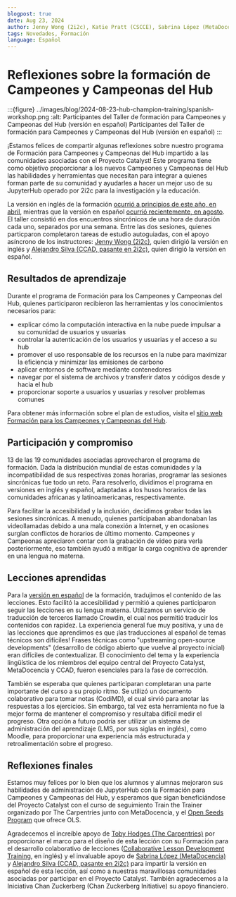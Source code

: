 ```yaml
---
blogpost: true
date: Aug 23, 2024
author: Jenny Wong (2i2c), Katie Pratt (CSCCE), Sabrina López (MetaDocencia)
tags: Novedades, Formación
language: Español
---
```


# Reflexiones sobre la formación de Campeones y Campeonas del Hub

:::{figure} ../images/blog/2024-08-23-hub-champion-training/spanish-workshop.png
:alt: Participantes del Taller de formación para Campeones y Campeonas del Hub (versión en español)
Participantes del Taller de formación para Campeones y Campeonas del Hub (versión en español)
:::

¡Estamos felices de compartir algunas reflexiones sobre nuestro programa de Formación para Campeones y Campeonas del Hub impartido a las comunidades asociadas con el Proyecto Catalyst! Este programa tiene como objetivo proporcionar a los nuevos Campeones y Campeonas del Hub las habilidades y herramientas que necesitan para integrar a quienes forman parte de su comunidad y ayudarles a hacer un mejor uso de su JupyterHub operado por 2i2c para la investigación y la educación.

La versión en inglés de la formación [ocurrió a principios de este año, en abril](./2024-04-hub-champion-training.md), mientras que la versión en español [ocurrió recientemente, en agosto](./2024-06-21-entrenamiento-de-hub.md). El taller consistió en dos encuentros sincrónicos de una hora de duración cada uno, separados por una semana. Entre las dos sesiones, quienes particparon completaron tareas de estudio autoguiadas, con el apoyo asíncrono de los instructores: [Jenny Wong (2i2c)](../people.md#2i2c), quien dirigió la versión en inglés y [Alejandro Silva (CCAD, pasante en 2i2c)](../people.md#ccad), quien dirigió la versión en español.

## Resultados de aprendizaje

Durante el programa de Formación para los Campeones y Campeonas del Hub, quienes participaron recibieron las herramientas y los conocimientos necesarios para:

- explicar cómo la computación interactiva en la nube puede impulsar a su comunidad de usuarios y usuarias
- controlar la autenticación de los usuarios y usuarias y el acceso a su hub
- promover el uso responsable de los recursos en la nube para maximizar la eficiencia y minimizar las emisiones de carbono
- aplicar entornos de software mediante contenedores
- navegar por el sistema de archivos y transferir datos y códigos desde y hacia el hub
- proporcionar soporte a usuarios y usuarias y resolver problemas comunes

Para obtener más información sobre el plan de estudios, visita el [sitio web Formación para los Campeones y Campeonas del Hub](https://catalystproject.cloud/hub-champion-training/).

## Participación y compromiso

13 de las 19 comunidades asociadas aprovecharon el programa de formación. Dada la distribución mundial de estas comunidades y la incompatibilidad de sus respectivas zonas horarias, programar las sesiones sincrónicas fue todo un reto. Para resolverlo, dividimos el programa en versiones en inglés y español, adaptadas a los husos horarios de las comunidades africanas y latinoamericanas, respectivamente.

Para facilitar la accesibilidad y la inclusión, decidimos grabar todas las sesiones sincrónicas. A menudo, quienes participaban abandonaban las videollamadas debido a una mala conexión a Internet, y en ocasiones surgían conflictos de horarios de último momento. Campeones y Campeonas apreciaron contar con la grabación de video para verla posteriormente, eso también ayudó a mitigar la carga cognitiva de aprender en una lengua no materna.

## Lecciones aprendidas

Para la [versión en español](https://catalystproject.cloud/hub-champion-training/es/index.html) de la formación, tradujimos el contenido de las lecciones. Esto facilitó la accesibilidad y permitió a quienes participaron seguir las lecciones en su lengua materna. Utilizamos un servicio de traducción de terceros llamado Crowdin, el cual nos permitió traducir los contenidos con rapidez. La experiencia general fue muy positiva, y una de las lecciones que aprendimos es que ¡las traducciones al español de temas técnicos son difíciles! Frases técnicas como "upstreaming open-source developments" (desarrollo de código abierto que vuelve al proyecto inicial) eran difíciles de contextualizar. El conocimiento del tema y la experiencia lingüística de los miembros del equipo central del Proyecto Catalyst, MetaDocencia y CCAD, fueron esenciales para la fase de corrección.

También se esperaba que quienes participaran completaran una parte importante del curso a su propio ritmo. Se utilizó un documento colaborativo para tomar notas (CodiMD), el cual sirvió para anotar las respuestas a los ejercicios. Sin embargo, tal vez esta herramienta no fue la mejor forma de mantener el compromiso y resultaba difícil medir el progreso. Otra opción a futuro podría ser utilizar un sistema de administración del aprendizaje (LMS, por sus siglas en inglés), como Moodle, para proporcionar una experiencia más estructurada y retroalimentación sobre el progreso.

## Reflexiones finales

Estamos muy felices por lo bien que los alumnos y alumnas mejoraron sus habilidades de administración de JupyterHub con la Formación para Campeones y Campeonas del Hub, y esperamos que sigan beneficiándose del Proyecto Catalyst con el curso de seguimiento Train the Trainer organizado por The Carpentries junto con MetaDocencia, y el [Open Seeds Program](https://we-are-ols.org/openseeds/) que ofrece OLS.

Agradecemos el increíble apoyo de [Toby Hodges (The Carpentries)](../people.md#the-carpentries) por proporcionar el marco para el diseño de esta lección con su Formación para el desarrollo colaborativo de lecciones ([Collaborative Lesson Development Training](https://carpentries.org/lesson-development-training/), en inglés) y el invaluable apoyo de [Sabrina López (MetaDocencia)](../people.md#metadocencia) y [Alejandro Silva (CCAD, pasante en 2i2c)](../people.md#ccad) para impartir la versión en español de esta lección, así como a nuestras maravillosas comunidades asociadas por participar en el Proyecto Catalyst. También agradecemos a la Iniciativa Chan Zuckerberg (Chan Zuckerberg Initiative) su apoyo financiero.
